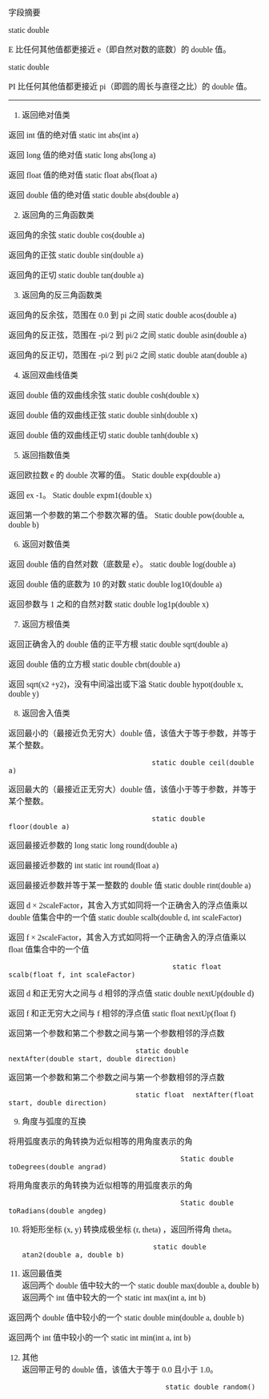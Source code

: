 <font face="SimSun" size=3>


字段摘要
 

static double
 
E
     比任何其他值都更接近 e（即自然对数的底数）的 double 值。
 

static double
 
PI
       比任何其他值都更接近 pi（即圆的周长与直径之比）的 double 值。
 


---

1. 返回绝对值类   
   
返回 int 值的绝对值           static int  abs(int a)   
   
返回 long 值的绝对值          static long  abs(long a)   
   
返回 float 值的绝对值         static float  abs(float a)   
   
返回 double 值的绝对值        static double  abs(double a)   
   
    
   
2. 返回角的三角函数类   
   
返回角的余弦                 static double cos(double a)   
   
返回角的正弦                 static double sin(double a)   
   
返回角的正切                 static double tan(double a)   
   
    
   
3. 返回角的反三角函数类   
   
返回角的反余弦，范围在 0.0 到 pi 之间        static double acos(double a)   
   
返回角的反正弦，范围在 -pi/2 到 pi/2 之间    static double asin(double a)   
   
返回角的反正切，范围在 -pi/2 到 pi/2 之间    static double atan(double a)   
   
    
   
4. 返回双曲线值类   
   
返回 double 值的双曲线余弦                 static double  cosh(double x)   
   
返回 double 值的双曲线正弦                 static double  sinh(double x)   
   
返回 double 值的双曲线正切                 static double  tanh(double x)   
   
    
   
5. 返回指数值类   
   
返回欧拉数 e 的 double 次幂的值。         Static double  exp(double a)   
   
返回 ex -1。                               Static double  expm1(double x)   
   
返回第一个参数的第二个参数次幂的值。       Static double pow(double a, double b)   
   
    
   
6. 返回对数值类   
   
返回 double 值的自然对数（底数是 e）。    static double  log(double a)   
   
返回 double 值的底数为 10 的对数          static double  log10(double a)     
   
返回参数与 1 之和的自然对数                static double  log1p(double x)   
   
    
   
7. 返回方根值类   
   
返回正确舍入的 double 值的正平方根        static double sqrt(double a)   
   
返回 double 值的立方根                    static double cbrt(double a)   
   
返回 sqrt(x2 +y2)，没有中间溢出或下溢      Static double  hypot(double x, double y)   
   
    
   
8. 返回舍入值类   
   
返回最小的（最接近负无穷大）double 值，该值大于等于参数，并等于某个整数。   
   
                                       static double ceil(double a)   
   
返回最大的（最接近正无穷大）double 值，该值小于等于参数，并等于某个整数。   
   
                                       static double  floor(double a)   
   
返回最接近参数的 long                    static long   round(double a)   
   
返回最接近参数的 int                     static int    round(float a)   
   
返回最接近参数并等于某一整数的 double 值   static double  rint(double a)   
   
返回 d × 2scaleFactor，其舍入方式如同将一个正确舍入的浮点值乘以 double 值集合中的一个值                                           static double  scalb(double d, int scaleFactor)   
   
返回 f × 2scaleFactor，其舍入方式如同将一个正确舍入的浮点值乘以 float 值集合中的一个值   
   
                                            static float  scalb(float f, int scaleFactor)   
   
返回 d 和正无穷大之间与 d 相邻的浮点值      static double   nextUp(double d)   
   
返回 f 和正无穷大之间与 f 相邻的浮点值      static float    nextUp(float f)   
   
返回第一个参数和第二个参数之间与第一个参数相邻的浮点数   
   
                                   static double  nextAfter(double start, double direction)   
   
返回第一个参数和第二个参数之间与第一个参数相邻的浮点数   
   
                                   static float  nextAfter(float start, double direction)   
   
9. 角度与弧度的互换   
   
将用弧度表示的角转换为近似相等的用角度表示的角   
   
                                              Static double  toDegrees(double angrad)   
   
将用角度表示的角转换为近似相等的用弧度表示的角   
   
                                              Static double  toRadians(double angdeg)   
   
10. 将矩形坐标 (x, y) 转换成极坐标 (r, theta) ，返回所得角 theta。   
   
                                        static double  atan2(double a, double b)   
   
    
   
11. 返回最值类   
 返回两个 double 值中较大的一个             static double max(double a, double b)   
  返回两个 int 值中较大的一个                static int   max(int a, int b)   
   
 返回两个 double 值中较小的一个            static double  min(double a, double b)   
   
 返回两个 int 值中较小的一个               static int min(int a, int b)   
   
12. 其他   
 返回带正号的 double 值，该值大于等于 0.0 且小于 1.0。   
   
                                           static double random()   


</font>
